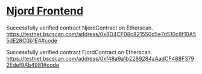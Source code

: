 # [Njord Frontend](https://njordfinance.netlify.app/)

Successfully verified contract NjordContract on Etherscan.
https://testnet.bscscan.com/address/0x8D4CF08c821550d5e7d510c8f10A55dE28C0b1E4#code

Successfully verified contract FjordContract on Etherscan.
https://testnet.bscscan.com/address/0xf48a9a1b2289284aAadCF488F3792Edef9Ab4981#code

